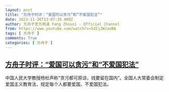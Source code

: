 ```yaml
---
layout: post
title: "方舟子时评：“爱国可以贪污”和“不爱国犯法”"
date: 2023-11-26T13:07:39.000Z
author: 方舟子官方频道 Fang Zhouzi - Official Channel
from: https://www.youtube.com/watch?v=5dIjZWJaoBA
tags: [ 方舟子 ]
comments: True
categories: [ 方舟子 ]
---
```

<!--1701004059000-->
[方舟子时评：“爱国可以贪污”和“不爱国犯法”](https://www.youtube.com/watch?v=5dIjZWJaoBA)
------

<div>
中国人民大学教授杨杜声称“贪污都可原谅，钱要留在国内”。全国人大常委会制定爱国主义教育法，规定每个人都要爱国，不爱国犯法。
</div>
